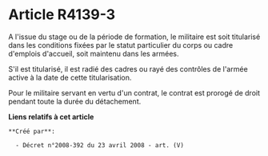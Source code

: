 # Article R4139-3

A l'issue du stage ou de la période de formation, le militaire est soit titularisé dans les conditions fixées par le statut
particulier du corps ou cadre d'emplois d'accueil, soit maintenu dans les armées.

S'il est titularisé, il est radié des cadres ou rayé des contrôles de l'armée active à la date de cette titularisation.

Pour le militaire servant en vertu d'un contrat, le contrat est prorogé de droit pendant toute la durée du détachement.

**Liens relatifs à cet article**

	**Créé par**:

	  - Décret n°2008-392 du 23 avril 2008 - art. (V)
